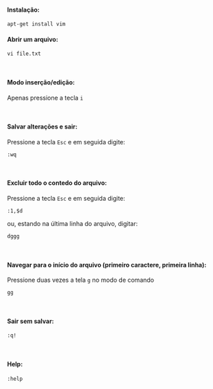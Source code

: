 #### Instalação:
``` 
apt-get install vim
```


#### Abrir um arquivo:
``` 
vi file.txt
```

<br>

#### Modo inserção/edição:
Apenas pressione a tecla `i`

<br>

#### Salvar alterações e sair:
Pressione a tecla `Esc` e em seguida digite:
``` 
:wq
```

<br>

#### Excluir todo o contedo do arquivo:
Pressione a tecla `Esc` e em seguida digite:
``` 
:1,$d
```

ou, estando na última linha do arquivo, digitar:
``` 
dggg
```

<br>

#### Navegar para o início do arquivo (primeiro caractere, primeira linha):
Pressione duas vezes a tela `g` no modo de comando
``` 
gg
```

<br>

#### Sair sem salvar:
``` 
:q!
```

<br>


#### Help:
``` 
:help
```

<br>

